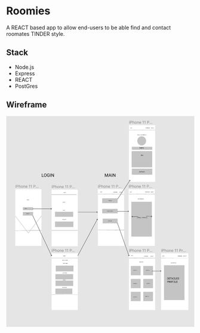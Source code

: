 # Roomies

A REACT based app to allow end-users to be able find and contact roomates TINDER style.

## Stack

- Node.js
- Express
- REACT
- PostGres

## Wireframe
![wireframe](https://github.com/s-abdale/roommate-finder/blob/main/docs/Wireframe.png?raw=true)